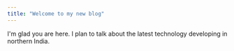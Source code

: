 ```yaml
---
title: "Welcome to my new blog"
---
```


I'm glad you are here. I plan to talk about the latest technology developing in northern India.
